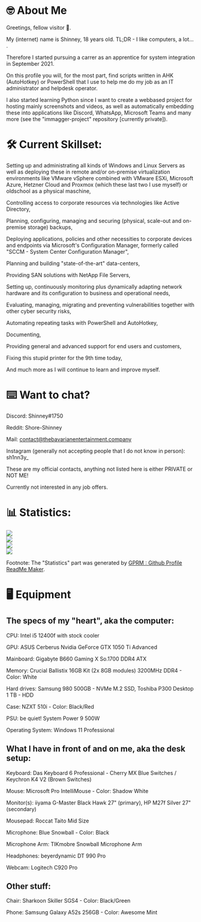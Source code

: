 # 🤓 About Me

Greetings, fellow visitor 👋.

My (internet) name is Shinney, 18 years old. TL;DR - I like computers, a lot... .

Therefore I started pursuing a carrer as an apprentice for system integration in September 2021. 

On this profile you will, for the most part, find scripts written in AHK (AutoHotkey) or PowerShell that I use to help me do my job as an IT administrator and helpdesk operator.

I also started learning Python since I want to create a webbased project for hosting mainly screenshots and videos, as well as automatically embedding these into applications like Discord, WhatsApp, Microsoft Teams and many more (see the "immagger-project" repository [currently private]).


# 🛠️ Current Skillset:

Setting up and administrating all kinds of Windows and Linux Servers as well as deploying these in remote and/or on-premise virtualization environments like VMware vSphere combined with VMware ESXi, Microsoft Azure, Hetzner Cloud and Proxmox (which these last two I use myself) or oldschool as a physical maschine,

Controlling access to corporate resources via technologies like Active Directory,

Planning, configuring, managing and securing (physical, scale-out and on-premise storage) backups,

Deploying applications, policies and other necessities to corporate devices and endpoints via Microsoft's Configuration Manager, formerly called "SCCM - System Center Configuration Manager",

Planning and building "state-of-the-art" data-centers,

Providing SAN solutions with NetApp File Servers,

Setting up, continuously monitoring plus dynamically adapting network hardware and its configuration to business and operational needs,

Evaluating, managing, migrating and preventing vulnerabilities together with other cyber security risks,

Automating repeating tasks with PowerShell and AutoHotkey,

Documenting,

Providing general and advanced support for end users and customers,

Fixing this stupid printer for the 9th time today, 

And much more as I will continue to learn and improve myself.


# ⌨️ Want to chat?

Discord: Shinney#1750 

Reddit: Shore-Shinney

Mail: contact@thebavarianentertainment.company

Instagram (generally not accepting people that I do not know in person): sh1nn3y_

These are my official contacts, anything not listed here is either PRIVATE or NOT ME!

Currently not interested in any job offers.


# 📊 Statistics:

![](https://github-readme-stats.vercel.app/api?username=Sh1nn3y&theme=vue&hide_border=false&include_all_commits=false&count_private=false)<br/>
![](https://github-readme-streak-stats.herokuapp.com/?user=Sh1nn3y&theme=vue&hide_border=false)<br/>
![](https://github-readme-stats.vercel.app/api/top-langs/?username=Sh1nn3y&theme=vue&hide_border=false&include_all_commits=false&count_private=false&layout=compact)<br/>
[![](https://visitcount.itsvg.in/api?id=Sh1nn3y&icon=3&color=3)](https://visitcount.itsvg.in)

Footnote: The "Statistics" part was generated by [GPRM : Github Profile ReadMe Maker](https://gprm.itsvg.in/).


# 🖥️ Equipment

## The specs of my "heart", aka the computer:

CPU: Intel i5 12400f with stock cooler

GPU: ASUS Cerberus Nvidia GeForce GTX 1050 Ti Advanced

Mainboard: Gigabyte B660 Gaming X So.1700 DDR4 ATX

Memory: Crucial Ballistix 16GB Kit (2x 8GB modules) 3200MHz DDR4 - Color: White

Hard drives: Samsung 980 500GB - NVMe M.2 SSD, Toshiba P300 Desktop 1 TB - HDD

Case: NZXT 510i - Color: Black/Red

PSU: be quiet! System Power 9 500W

Operating System: Windows 11 Professional 

## What I have in front of and on me, aka the desk setup:

Keyboard: Das Keyboard 6 Professional - Cherry MX Blue Switches / Keychron K4 V2 (Brown Switches)

Mouse: Microsoft Pro IntelliMouse - Color: Shadow White

Monitor(s): iiyama G-Master Black Hawk 27" (primary), HP M27f Silver 27" (secondary)

Mousepad: Roccat Taito Mid Size

Microphone: Blue Snowball - Color: Black

Microphone Arm: TIKmobre Snowball Microphone Arm

Headphones: beyerdynamic DT 990 Pro

Webcam: Logitech C920 Pro

## Other stuff:

Chair: Sharkoon Skiller SGS4 - Color: Black/Green

Phone: Samsung Galaxy A52s 256GB - Color: Awesome Mint
